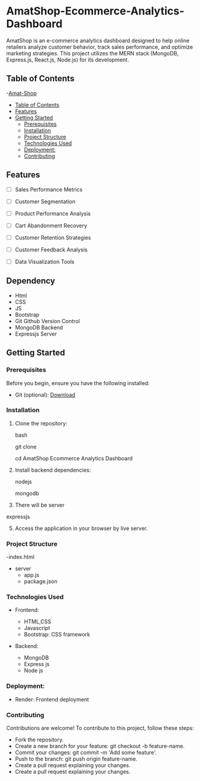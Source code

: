 # AmatShop-Ecommerce-Analytics-Dashboard
AmatShop is an e-commerce analytics dashboard designed
to help online retailers analyze customer behavior, 
track sales performance, and optimize marketing strategies.
This project utilizes the MERN stack (MongoDB, Express.js, 
React.js, Node.js) for its development.

## Table of Contents

-[Amat-Shop](#AmatShop)
  - [Table of Contents](#table-of-contents)
  - [Features](#features)
  - [Getting Started](#getting-started)
    - [Prerequisites](#prerequisites)
    - [Installation](#installation)
    - [Project Structure](#project-structure)
    - [Technologies Used](#technologies-used)
    - [Deployment:](#deployment)
    - [Contributing](#contributing)

## Features

- [ ] Sales Performance Metrics
- [ ] Customer Segmentation
- [ ] Product Performance Analysis
- [ ] Cart Abandonment Recovery
- [ ] Customer Retention Strategies
- [ ] Customer Feedback Analysis
- [ ] Data Visualization Tools


## Dependency

* Html
* CSS
* JS
* Bootstrap
* Git Github Version Control
* MongoDB Backend
* Expressjs Server

## Getting Started

### Prerequisites

Before you begin, ensure you have the following installed:


- Git (optional): [Download](https://git-scm.com/downloads)

### Installation

1. Clone the repository:

   bash
   
   git clone 
   
   cd AmatShop Ecommerce Analytics Dashboard
   

3. Install backend dependencies:
 
   nodejs
   
   mongodb


5. There will be server

  expressjs
   
5. Access the application in your browser by live server.

### Project Structure


-index.html
- server
  - app.js
  - package.json

    
### Technologies Used

- Frontend:
  - HTML,CSS
  - Javascript
  - Bootstrap: CSS framework
  
- Backend:
  - MongoDB
  - Express js
  - Node js

### Deployment:
- Render: Frontend deployment

### Contributing
Contributions are welcome! To contribute to this project, follow these steps:

-  Fork the repository.
- Create a new branch for your feature: git checkout -b feature-name.
- Commit your changes: git commit -m 'Add some feature'.
- Push to the branch: git push origin feature-name.
-  Create a pull request explaining your changes.
-  Create a pull request explaining your changes.